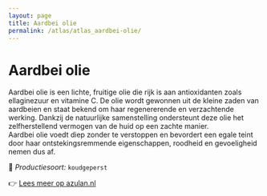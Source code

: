 ```yaml
---
layout: page
title: Aardbei olie
permalink: /atlas/atlas_aardbei-olie/
---
```


# Aardbei olie

Aardbei olie is een lichte, fruitige olie die rijk is aan antioxidanten zoals ellaginezuur en vitamine C. De olie wordt gewonnen uit de kleine zaden van aardbeien en staat bekend om haar regenererende en verzachtende werking. Dankzij de natuurlijke samenstelling ondersteunt deze olie het zelfherstellend vermogen van de huid op een zachte manier.
<br>
Aardbei olie voedt diep zonder te verstoppen en bevordert een egale teint door haar ontstekingsremmende eigenschappen, roodheid en gevoeligheid nemen dus af.

🔧 *Productiesoort:* `koudgeperst`

👉 [Lees meer op azulan.nl](https://azulan.nl/atlas/aardbei-olie)